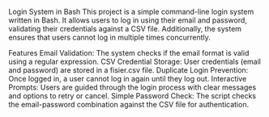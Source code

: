 Login System in Bash
This project is a simple command-line login system written in Bash. It allows users to log in using their email and password, validating their credentials against a CSV file. Additionally, the system ensures that users cannot log in multiple times concurrently.

Features
Email Validation: The system checks if the email format is valid using a regular expression.
CSV Credential Storage: User credentials (email and password) are stored in a fisier.csv file.
Duplicate Login Prevention: Once logged in, a user cannot log in again until they log out.
Interactive Prompts: Users are guided through the login process with clear messages and options to retry or cancel.
Simple Password Check: The script checks the email-password combination against the CSV file for authentication.
